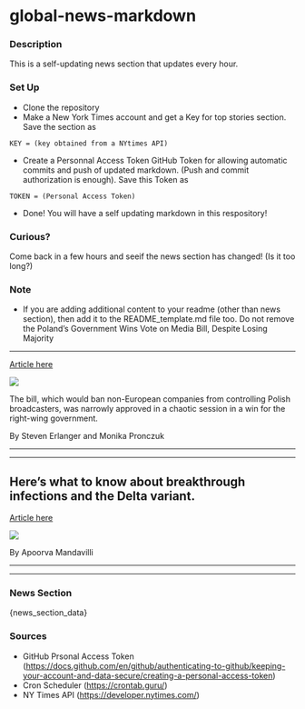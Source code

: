 # global-news-markdown

### Description 
This is a self-updating news section that updates every hour.

### Set Up 
* Clone the repository
* Make a New York Times account and get a Key for top stories section. Save the section as 
 ```
 KEY = (key obtained from a NYtimes API)
 ```
*  Create a Personnal Access Token GitHub Token for allowing automatic commits and push of updated markdown. (Push and commit authorization is enough). Save this Token as 
```
TOKEN = (Personal Access Token)
```
* Done! You will have a self updating markdown in this respository!

### Curious?
Come back in a few hours and seeif the news section has changed! (Is it too long?)

### Note
* If you are adding additional content to your readme (other than news section), then add it to the README_template.md file too. Do not remove the Poland’s Government Wins Vote on Media Bill, Despite Losing Majority
--------------------------------------------------------------------

[Article here](https://www.nytimes.com/2021/08/11/world/europe/polands-media-law-passes.html)

[![](https://static01.nyt.com/images/2021/08/11/world/11polandHFO-01/merlin_193154436_d878c454-cf94-41df-a69b-9e66539439c2-superJumbo.jpg)](https://www.nytimes.com/2021/08/11/world/europe/polands-media-law-passes.html)

The bill, which would ban non-European companies from controlling Polish broadcasters, was narrowly approved in a chaotic session in a win for the right-wing government.

By Steven Erlanger and Monika Pronczuk

* * *

* * *

Here’s what to know about breakthrough infections and the Delta variant.
------------------------------------------------------------------------

[Article here](https://www.nytimes.com/2021/08/11/science/heres-what-to-know-about-breakthrough-infections-and-the-delta-variant.html)

[![](https://static01.nyt.com/images/2021/08/11/world/11virus-briefing-breakthrough-explainer/11virus-briefing-breakthrough-explainer-superJumbo.jpg)](https://www.nytimes.com/2021/08/11/science/heres-what-to-know-about-breakthrough-infections-and-the-delta-variant.html)

By Apoorva Mandavilli

* * *

* * *

### News Section 
{news_section_data}


### Sources 
* GitHub Prsonal Access Token (https://docs.github.com/en/github/authenticating-to-github/keeping-your-account-and-data-secure/creating-a-personal-access-token)
* Cron Scheduler (https://crontab.guru/)
* NY Times API (https://developer.nytimes.com/)

